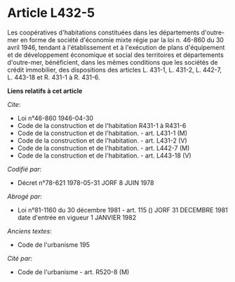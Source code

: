 # Article L432-5

Les coopératives d'habitations constituées dans les départements d'outre-mer en forme de société d'économie mixte régie par
la loi n. 46-860 du 30 avril 1946, tendant à l'établissement  et à l'exécution de plans d'équipement et de développement
économique et social des territoires et départements d'outre-mer, bénéficient, dans les mêmes conditions que les sociétés de
crédit immobilier, des dispositions des articles L. 431-1, L. 431-2, L. 442-7, L. 443-18 et R. 431-1 à R. 431-6.

**Liens relatifs à cet article**

_Cite_:

  - Loi n°46-860 1946-04-30
  - Code de la construction et de l'habitation R431-1 à R431-6
  - Code de la construction et de l'habitation. - art. L431-1 (M)
  - Code de la construction et de l'habitation. - art. L431-2 (V)
  - Code de la construction et de l'habitation. - art. L442-7 (M)
  - Code de la construction et de l'habitation. - art. L443-18 (V)

_Codifié par_:

  - Décret n°78-621 1978-05-31 JORF 8 JUIN 1978

_Abrogé par_:

  - Loi n°81-1160 du 30 décembre 1981 - art. 115 () JORF 31 DECEMBRE 1981 date d'entrée en vigueur 1 JANVIER 1982

_Anciens textes_:

  - Code de l'urbanisme 195

_Cité par_:

  - Code de l'urbanisme - art. R520-8 (M)
